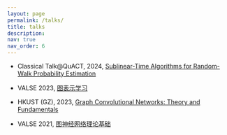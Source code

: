 ```yaml
---
layout: page
permalink: /talks/
title: talks
description: 
nav: true
nav_order: 6
---
```


* Classical Talk@QuACT, 2024, [Sublinear-Time Algorithms for Random-Walk Probability Estimation](http://www.weizhewei.com/assets/pdf/ClassicalTalk@QuACT_random_walk.pptx)

* VALSE 2023, [图表示学习](http://www.weizhewei.com/assets/pdf/Valse2023.pdf)

* HKUST (GZ), 2023, [Graph Convolutional Networks: Theory and Fundamentals](http://www.weizhewei.com/assets/pdf/GCN_theory_short.pptx)

* VALSE 2021, [图神经网络理论基础](http://www.weizhewei.com/assets/pdf/valse.pdf)